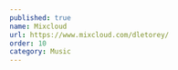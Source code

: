 ```yaml
---
published: true
name: Mixcloud
url: https://www.mixcloud.com/dletorey/
order: 10
category: Music
---
```

